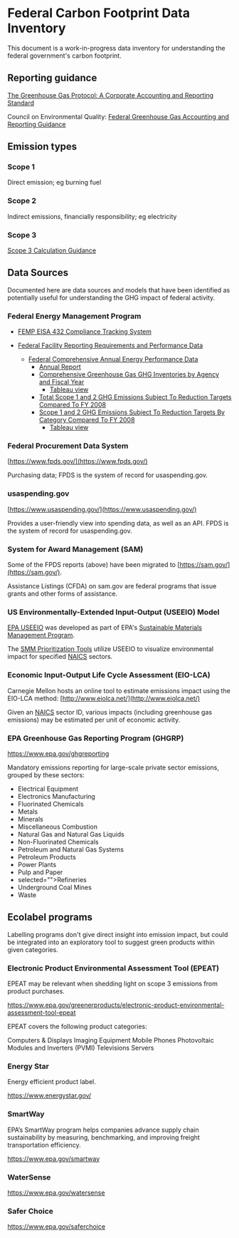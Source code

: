 # Federal Carbon Footprint Data Inventory

This document is a work-in-progress data inventory for understanding the federal government's carbon footprint.

## Reporting guidance

[The Greenhouse Gas Protocol: A Corporate Accounting and Reporting Standard](https://ghgprotocol.org/sites/default/files/standards/ghg-protocol-revised.pdf)

Council on Environmental Quality: [Federal Greenhouse Gas Accounting and Reporting Guidance](https://www.sustainability.gov/pdfs/federal_ghg%20accounting_reporting-guidance.pdf)

## Emission types

### Scope 1

Direct emission; eg burning fuel

### Scope 2

Indirect emissions, financially responsibility; eg electricity

### Scope 3

[Scope 3 Calculation Guidance](https://ghgprotocol.org/scope-3-technical-calculation-guidance)

## Data Sources

Documented here are data sources and models that have been identified as potentially useful for understanding the GHG impact of federal activity.

### Federal Energy Management Program

- [FEMP EISA 432 Compliance Tracking System](https://ctsedwweb.ee.doe.gov/CTSDataAnalysis/DataAnalysisTool/DataAnalysisTool.aspx)

- [Federal Facility Reporting Requirements and Performance Data](https://www.energy.gov/eere/femp/federal-facility-reporting-requirements-and-performance-data)
  - [Federal Comprehensive Annual Energy Performance Data](https://www.energy.gov/eere/femp/federal-comprehensive-annual-energy-performance-data)
    - [Annual Report](https://ctsedwweb.ee.doe.gov/Annual/Report/Report.aspx)
    - [Comprehensive Greenhouse Gas GHG Inventories by Agency and Fiscal Year](https://ctsedwweb.ee.doe.gov/Annual/Report/ComprehensiveGreenhouseGasGHGInventoriesByAgencyAndFiscalYear.aspx)
      - [Tableau view](https://ctsedwweb.ee.doe.gov/Annual/Report/TableauView.aspx?id=3)
    - [Total Scope 1 and 2 GHG Emissions Subject To Reduction Targets Compared To FY 2008](https://ctsedwweb.ee.doe.gov/Annual/Report/TotalScope1And2GHGEmissionsSubjectToReductionTargetsComparedToFY2008.aspx)
    - [Scope 1 and 2 GHG Emissions Subject To Reduction Targets By Category Compared To FY 2008](https://ctsedwweb.ee.doe.gov/Annual/Report/Scope1And2GHGEmissionsSubjectToReductionTargetsByCategoryComparedToFY2008.aspx)
      - [Tableau view](https://ctsedwweb.ee.doe.gov/Annual/Report/TableauView.aspx?id=5)

### Federal Procurement Data System

[https://www.fpds.gov/](https://www.fpds.gov/)

Purchasing data; FPDS is the system of record for usaspending.gov.

### usaspending.gov

[https://www.usaspending.gov/](https://www.usaspending.gov/)

Provides a user-friendly view into spending data, as well as an API. FPDS is the system of record for usaspending.gov.

### System for Award Management (SAM)

Some of the FPDS reports (above) have been migrated to [https://sam.gov/](https://sam.gov/).

Assistance Listings (CFDA) on sam.gov are federal programs that issue grants and other forms of assistance.

### US Environmentally-Extended Input-Output (USEEIO) Model

[EPA USEEIO](https://www.epa.gov/land-research/us-environmentally-extended-input-output-useeio-models) was developed as part of EPA's [Sustainable Materials Management Program](https://www.epa.gov/smm).

The [SMM Prioritization Tools](https://www.epa.gov/smm/sustainable-materials-management-prioritization-tools) utilize USEEIO to visualize environmental impact for specified [NAICS](https://www.census.gov/naics/) sectors.

### Economic Input-Output Life Cycle Assessment (EIO-LCA)

Carnegie Mellon hosts an online tool to estimate emissions impact using the EIO-LCA method: [http://www.eiolca.net/](http://www.eiolca.net/)

Given an [NAICS](https://www.census.gov/naics/) sector ID, various impacts (including greenhouse gas emissions) may be estimated per unit of economic activity.

### EPA Greenhouse Gas Reporting Program (GHGRP)

https://www.epa.gov/ghgreporting

Mandatory emissions reporting for large-scale private sector emissions, grouped by these sectors:

- Electrical Equipment
- Electronics Manufacturing
- Fluorinated Chemicals
- Metals
- Minerals
- Miscellaneous Combustion
- Natural Gas and Natural Gas Liquids
- Non-Fluorinated Chemicals
- Petroleum and Natural Gas Systems
- Petroleum Products
- Power Plants
- Pulp and Paper
- selected="">Refineries
- Underground Coal Mines
- Waste

## Ecolabel programs

Labelling programs don't give direct insight into emission impact, but could be integrated into an exploratory tool to suggest green products within given categories.

### Electronic Product Environmental Assessment Tool (EPEAT)

EPEAT may be relevant when shedding light on scope 3 emissions from product purchases.

https://www.epa.gov/greenerproducts/electronic-product-environmental-assessment-tool-epeat

EPEAT covers the following product categories:

Computers & Displays
Imaging Equipment
Mobile Phones
Photovoltaic Modules and Inverters (PVMI)
Televisions
Servers

### Energy Star

Energy efficient product label.

https://www.energystar.gov/

### SmartWay

EPA’s SmartWay program helps companies advance supply chain sustainability by measuring, benchmarking, and improving freight transportation efficiency.

https://www.epa.gov/smartway

### WaterSense

https://www.epa.gov/watersense

### Safer Choice

https://www.epa.gov/saferchoice
